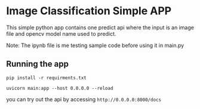 # Image Classification Simple APP

This simple python app contains one predict api where the input is an image file and opencv model name used to predict.

Note: The ipynb file is me testing sample code before using it in main.py

## Running the app
```
pip install -r requirments.txt
```

```
uvicorn main:app --host 0.0.0.0 --reload
```

you can try out the api by accessing
```http://0.0.0.0:8000/docs```
